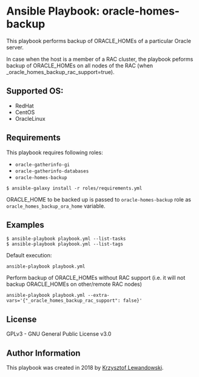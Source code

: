 Ansible Playbook: oracle-homes-backup
============================================

This playbook performs backup of ORACLE_HOMEs of a particular Oracle server.

In case when the host is a member of a RAC cluster, the playbook peforms backup of ORACLE_HOMEs on all nodes of the RAC (when _oracle_homes_backup_rac_support=true).


Supported OS:
-------------
* RedHat
* CentOS
* OracleLinux


Requirements
------------

This playbook requires following roles:

* `oracle-gatherinfo-gi` 
* `oracle-gatherinfo-databases` 
* `oracle-homes-backup` 

`$ ansible-galaxy install -r roles/requirements.yml`

ORACLE_HOME to be backed up is passed to `oracle-homes-backup` role as `oracle_homes_backup_ora_home` variable.


Examples
--------

    $ ansible-playbook playbook.yml --list-tasks
    $ ansible-playbook playbook.yml --list-tags

Default execution:

    ansible-playbook playbook.yml

Perform backup of ORACLE_HOMEs without RAC support (i.e. it will not backup ORACLE_HOMEs on other/remote RAC nodes)

    ansible-playbook playbook.yml --extra-vars='{"_oracle_homes_backup_rac_support": false}'


License
-------

GPLv3 - GNU General Public License v3.0

Author Information
------------------

This playbook was created in 2018 by [Krzysztof Lewandowski](mailto:Krzysztof.Lewandowski@fastmail.fm).

